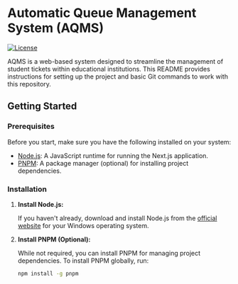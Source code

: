 # Automatic Queue Management System (AQMS)

[![License](https://img.shields.io/badge/license-MIT-blue.svg)](LICENSE)

AQMS is a web-based system designed to streamline the management of student tickets within educational institutions. This README provides instructions for setting up the project and basic Git commands to work with this repository.

## Getting Started

### Prerequisites

Before you start, make sure you have the following installed on your system:

- [Node.js](https://nodejs.org/en/download/): A JavaScript runtime for running the Next.js application.
- [PNPM](https://pnpm.io/): A package manager (optional) for installing project dependencies.

### Installation

1. **Install Node.js:**

   If you haven't already, download and install Node.js from the [official website](https://nodejs.org/en/download/) for your Windows operating system.

2. **Install PNPM (Optional):**

   While not required, you can install PNPM for managing project dependencies. To install PNPM globally, run:

   ```bash
   npm install -g pnpm
